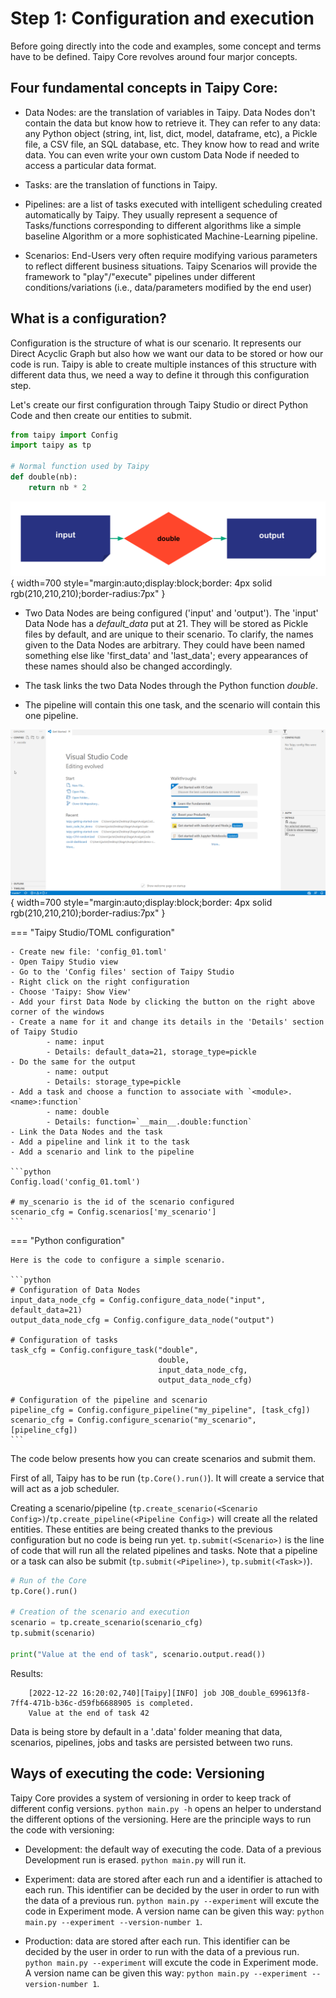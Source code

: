 # Step 1: Configuration and execution

Before going directly into the code and examples, some concept and terms have to be defined. Taipy Core revolves around four marjor concepts.

## Four fundamental concepts in Taipy Core:
- Data Nodes: are the translation of variables in Taipy. Data Nodes don't contain the data but know how to retrieve it. They can refer to any data: any Python object (string, int, list, dict, model, dataframe, etc), a Pickle file, a CSV file, an SQL database, etc. They know how to read and write data. You can even write your own custom Data Node if needed to access a particular data format.

- Tasks: are the translation of functions in Taipy.

- Pipelines: are a list of tasks executed with intelligent scheduling created automatically by Taipy. They usually represent a sequence of Tasks/functions corresponding to different algorithms like a simple baseline Algorithm or a more sophisticated Machine-Learning pipeline.

- Scenarios: End-Users very often require modifying various parameters to reflect different business situations. Taipy Scenarios will provide the framework to "play"/"execute" pipelines under different conditions/variations (i.e., data/parameters modified by the end user)


## What is a configuration?

Configuration is the structure of what is our scenario. It represents our Direct Acyclic Graph but also how we want our data to be stored or how our code is run. Taipy is able to create multiple instances of this structure with different data thus, we need a way to define it through this configuration step.


Let's create our first configuration through Taipy Studio or direct Python Code and then create our entities to submit.

```python
from taipy import Config
import taipy as tp

# Normal function used by Taipy
def double(nb):
    return nb * 2
```

![](config_01.svg){ width=700 style="margin:auto;display:block;border: 4px solid rgb(210,210,210);border-radius:7px" }

- Two Data Nodes are being configured ('input' and 'output'). The 'input' Data Node has a _default_data_ put at 21. They will be stored as Pickle files by default, and are unique to their scenario. To clarify, the names given to the Data Nodes are arbitrary. They could have been named something else like 'first_data' and 'last_data'; every appearances of these names should also be changed accordingly.

- The task links the two Data Nodes through the Python function _double_.

- The pipeline will contain this one task, and the scenario will contain this one pipeline.

![](config_01.gif){ width=700 style="margin:auto;display:block;border: 4px solid rgb(210,210,210);border-radius:7px" }


=== "Taipy Studio/TOML configuration"

    - Create new file: 'config_01.toml'
    - Open Taipy Studio view
    - Go to the 'Config files' section of Taipy Studio
    - Right click on the right configuration
    - Choose 'Taipy: Show View'
    - Add your first Data Node by clicking the button on the right above corner of the windows
    - Create a name for it and change its details in the 'Details' section of Taipy Studio
            - name: input
            - Details: default_data=21, storage_type=pickle
    - Do the same for the output
            - name: output
            - Details: storage_type=pickle
    - Add a task and choose a function to associate with `<module>.<name>:function`
            - name: double
            - Details: function=`__main__.double:function`
    - Link the Data Nodes and the task
    - Add a pipeline and link it to the task
    - Add a scenario and link to the pipeline

    ```python
    Config.load('config_01.toml')

    # my_scenario is the id of the scenario configured
    scenario_cfg = Config.scenarios['my_scenario']
    ```

=== "Python configuration"

    Here is the code to configure a simple scenario.

    ```python
    # Configuration of Data Nodes
    input_data_node_cfg = Config.configure_data_node("input", default_data=21)
    output_data_node_cfg = Config.configure_data_node("output")

    # Configuration of tasks
    task_cfg = Config.configure_task("double",
                                     double,
                                     input_data_node_cfg,
                                     output_data_node_cfg)

    # Configuration of the pipeline and scenario
    pipeline_cfg = Config.configure_pipeline("my_pipeline", [task_cfg])
    scenario_cfg = Config.configure_scenario("my_scenario", [pipeline_cfg])
    ```

The code below presents how you can create scenarios and submit them.

First of all, Taipy has to be run (`tp.Core().run()`). It will create a service that will act as a job scheduler.

Creating a scenario/pipeline (`tp.create_scenario(<Scenario Config>)`/`tp.create_pipeline(<Pipeline Config>)` will create all the related entities. These entities are being created thanks to the previous configuration but no code is being run yet. `tp.submit(<Scenario>)` is the line of code that will run all the related pipelines and tasks. Note that a pipeline or a task can also be submit (`tp.submit(<Pipeline>)`, `tp.submit(<Task>)`).

```python
# Run of the Core
tp.Core().run()

# Creation of the scenario and execution
scenario = tp.create_scenario(scenario_cfg)
tp.submit(scenario)

print("Value at the end of task", scenario.output.read())
```
Results:
```
    [2022-12-22 16:20:02,740][Taipy][INFO] job JOB_double_699613f8-7ff4-471b-b36c-d59fb6688905 is completed.
    Value at the end of task 42
```    

Data is being store by default in a '.data' folder meaning that data, scenarios, pipelines, jobs and tasks are persisted between two runs.

## Ways of executing the code: Versioning

Taipy Core provides a system of versioning in order to keep track of different config versions. `python main.py -h` opens an helper to understand the different options of the versioning. Here are the principle ways to run the code with versioning:

- Development: the default way of executing the code. Data of a previous Development run is erased. `python main.py` will run it.

- Experiment:  data are stored after each run and a identifier is attached to each run. This identifier can be decided by the user in order to run with the data of a previous run. `python main.py --experiment` will excute the code in Experiment mode. A version name can be given this way: `python main.py --experiment --version-number 1`.

- Production: data are stored after each run. This identifier can be decided by the user in order to run with the data of a previous run. `python main.py --experiment` will excute the code in Experiment mode. A version name can be given this way: `python main.py --experiment --version-number 1`.
